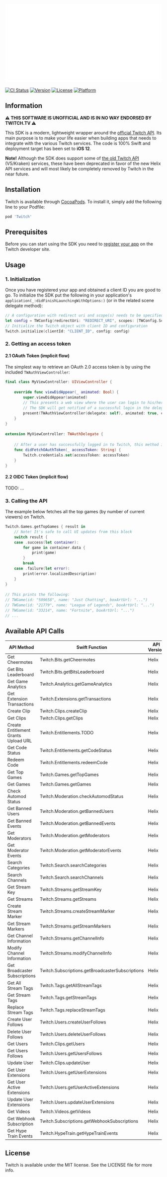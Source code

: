 ![Twitch banner](/Assets/twitch-header.svg "Twitch banner")

[![CI Status](https://img.shields.io/travis/43780301/Twitch.svg?style=flat)](https://travis-ci.org/43780301/Twitch)
[![Version](https://img.shields.io/cocoapods/v/Twitch.svg?style=flat)](https://cocoapods.org/pods/Twitch)
[![License](https://img.shields.io/cocoapods/l/Twitch.svg?style=flat)](https://cocoapods.org/pods/Twitch)
[![Platform](https://img.shields.io/cocoapods/p/Twitch.svg?style=flat)](https://cocoapods.org/pods/Twitch)

## Information

**⚠️ THIS SOFTWARE IS UNOFFICIAL AND IS IN NO WAY ENDORSED BY TWITCH.TV ⚠️**

This SDK is a modern, lightweight wrapper around the [official Twitch API](https://dev.twitch.tv/docs/api/). Its main purpose is to make your life easier when building apps that needs to integrate with the various Twitch services. The code is 100% Swift and deployment target has been set to **iOS 12**.

**Note!** Although the SDK does support some of [the old Twitch API](https://dev.twitch.tv/docs/v5) (V5/Kraken) services, these have been deprecated in favor of the new Helix API services and will most likely be completely removed by Twitch in the near future.

## Installation
Twitch is available through [CocoaPods](https://cocoapods.org). To install
it, simply add the following line to your Podfile:

```ruby
pod 'Twitch'
```

## Prerequisites
Before you can start using the SDK you need to [register your app](https://dev.twitch.tv/docs/authentication#registration) on the Twitch developer site.

## Usage

### 1. Initialization
Once you have registered your app and obtained a client ID you are good to go. To initialize the SDK put the following in your application's ```application(_:didFinishLaunchingWithOptions:)``` (or in the related scene delegate method):

```swift
// A configuration with redirect uri and scope(s) needs to be specified
let config = TWConfig(redirectUri: "REDIRECT_URI", scopes: [TWConfig.Scope.openid])
// Initialize the Twitch object with client ID and configuration
Twitch.initialize(clientId: "CLIENT_ID", config: config)
```

### 2. Getting an access token
#### 2.1 OAuth Token (implicit flow)
The simplest way to retrieve an OAuth 2.0 access token is by using the included ```TWAuthViewController```:

```swift
final class MyViewController: UIViewController {

    override func viewDidAppear(_ animated: Bool) {
        super.viewDidAppear(animated)
        // This presents a web view where the user can login to his/her Twitch account
        // The SDK will get notified of a successful login in the delegate method didFetchOAuthToken
        present(TWAuthViewController(delegate: self), animated: true, completion: nil)
    }
}

extension MyViewController: TWAuthDelegate {

    // After a user has successfully logged in to Twitch, this method is called 
    func didFetchOAuthToken(_ accessToken: String) {
        Twitch.credentials.set(accessToken: accessToken)
    }
}
```

#### 2.2 OIDC Token (implicit flow)
TODO: ...


### 3. Calling the API
The example below fetches all the top games (by number of current viewers) on Twitch.

```swift
Twitch.Games.getTopGames { result in
    // Note! It's safe to call UI updates from this block
    switch result {
    case .success(let container):
        for game in container.data {
            print(game)
        }
        break
    case .failure(let error):
        print(error.localizedDescription)
    }
}

// This prints the following:
// TWGame(id: "509658", name: "Just Chatting", boxArtUrl: "...")
// TWGame(id: "21779", name: "League of Legends", boxArtUrl: "...")
// TWGame(id: "33214", name: "Fortnite", boxArtUrl: "...")
// ...
```

## Available API Calls

| API Method | Swift Function | API Version |
| ------------- | ------------- | ------------- |
| Get Cheermotes | Twitch.Bits.getCheermotes | Helix |
| Get Bits Leaderboard | Twitch.Bits.getBitsLeaderboard | Helix |
| Get Game Analytics | Twitch.Analytics.getGameAnalytics | Helix |
| Get Extension Transactions | Twitch.Extensions.getTransactions | Helix |
| Create Clip | Twitch.Clips.createClip | Helix |
| Get Clips | Twitch.Clips.getClips | Helix |
| Create Entitlement Grants Upload URL | Twitch.Entitlements.TODO | Helix |
| Get Code Status | Twitch.Entitlements.getCodeStatus | Helix |
| Redeem Code | Twitch.Entitlements.redeemCode | Helix |
| Get Top Games | Twitch.Games.getTopGames | Helix |
| Get Games | Twitch.Games.getGames | Helix |
| Check Automod Status | Twitch.Moderation.checkAutomodStatus | Helix |
| Get Banned Users | Twitch.Moderation.getBannedUsers | Helix |
| Get Banned Events | Twitch.Moderation.getBannedEvents | Helix |
| Get Moderators | Twitch.Moderation.getModerators | Helix |
| Get Moderator Events | Twitch.Moderation.getModeratorEvents | Helix |
| Search Categories | Twitch.Search.searchCategories | Helix |
| Search Channels | Twitch.Search.searchChannels | Helix |
| Get Stream Key | Twitch.Streams.getStreamKey | Helix |
| Get Streams | Twitch.Streams.getStreams | Helix |
| Create Stream Marker | Twitch.Streams.createStreamMarker | Helix |
| Get Stream Markers | Twitch.Streams.getStreamMarkers | Helix |
| Get Channel Information | Twitch.Streams.getChannelInfo | Helix |
| Modify Channel Information | Twitch.Streams.modifyChannelInfo | Helix |
| Get Broadcaster Subscriptions | Twitch.Subscriptions.getBroadcasterSubscriptions | Helix |
| Get All Stream Tags | Twitch.Tags.getAllStreamTags | Helix |
| Get Stream Tags | Twitch.Tags.getStreamTags | Helix |
| Replace Stream Tags | Twitch.Tags.replaceStreamTags | Helix |
| Create User Follows | Twitch.Users.createUserFollows | Helix |
| Delete User Follows | Twitch.Users.deleteUserFollows | Helix |
| Get Users | Twitch.Clips.getUsers | Helix |
| Get Users Follows | Twitch.Users.getUsersFollows | Helix |
| Update User | Twitch.Clips.updateUser | Helix |
| Get User Extensions | Twitch.Users.getUserExtensions | Helix |
| Get User Active Extensions | Twitch.Users.getUserActiveExtensions | Helix |
| Update User Extensions | Twitch.Users.updateUserExtensions | Helix |
| Get Videos | Twitch.Videos.getVideos | Helix |
| Get Webhook Subscription | Twitch.Subscriptions.getWebhookSubscriptions | Helix |
| Get Hype Train Events | Twitch.HypeTrain.getHypeTrainEvents | Helix |


## License
Twitch is available under the MIT license. See the LICENSE file for more info.

